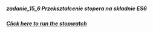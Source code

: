 ##### zadanie_15_6 Przekształcenie stopera na składnie ES6
##### [Click here to run the stopwatch](https://rafal-chrebela.github.io/zadanie_15_7/)
